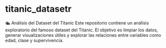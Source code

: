 # titanic_datasetr
🛳️ Análisis del Dataset del Titanic Este repositorio contiene un análisis exploratorio del famoso dataset del Titanic. El objetivo es limpiar los datos, generar visualizaciones útiles y explorar las relaciones entre variables como edad, clase y supervivencia.
